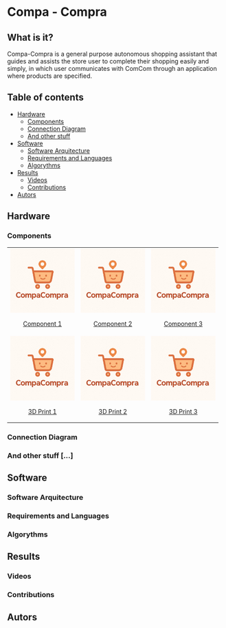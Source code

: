 # Compa - Compra
## What is it?
Compa-Compra is a general purpose autonomous shopping assistant that guides and assists the store user to complete their shopping easily and simply, in which user communicates with ComCom through an application where products are specified.

## Table of contents

- [Hardware](#hardware)
  - [Components](#components)
  - [Connection Diagram](#connection-diagram)
  - [And other stuff](#and-other-stuff)
- [Software](#software)
  - [Software Arquitecture](#software-arquitecture)
  - [Requirements and Languages](#requirements-and-languages)
  - [Algorythms](#algorythms)
- [Results](#results)
  - [Videos](#videos)
  - [Contributions](#contributions)
- [Autors](#autors)

## Hardware 

### Components

<table>
  <tr>
    <td align="center">
      <img src="docs/report/compacompra_logo.jpg" alt="Component 1" width="150"/>
      <p><a href="LINK_1">Component 1</a></p>
    </td>
    <td align="center">
      <img src="docs/report/compacompra_logo.jpg" alt="Component 2" width="150"/>
      <p><a href="LINK_2">Component 2</a></p>
    </td>
    <td align="center">
      <img src="docs/report/compacompra_logo.jpg" alt="Component 3" width="150"/>
      <p><a href="LINK_3">Component 3</a></p>
    </td>
  </tr>
  <tr>
    <td align="center">
      <img src="docs/report/compacompra_logo.jpg" alt="3D Print 1" width="150"/>
      <p><a href="LINK_4">3D Print 1</a></p>
    </td>
    <td align="center">
      <img src="docs/report/compacompra_logo.jpg" alt="3D Print 2" width="150"/>
      <p><a href="LINK_5">3D Print 2</a></p>
    </td>
    <td align="center">
      <img src="docs/report/compacompra_logo.jpg" alt="3D Print 3" width="150"/>
      <p><a href="LINK_6">3D Print 3</a></p>
    </td>
  </tr>
</table>

### Connection Diagram

### And other stuff [...]


## Software

### Software Arquitecture

### Requirements and Languages

### Algorythms


## Results

### Videos

### Contributions

## Autors
